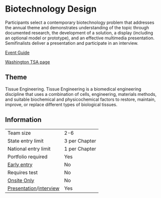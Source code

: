 # Biotechnology Design

Participants select a contemporary biotechnology problem that addresses the annual theme and demonstrates understanding of the topic through documented research, the development of a solution, a display (including an optional model or prototype), and an effective multimedia presentation. Semifinalists deliver a presentation and participate in an interview.

[Event Guide](https://lwsd.sharepoint.com/:b:/r/sites/GR-JHS-TechnologyStudentAssociation-SCA/Shared%20Documents/2024-25/Event%20Guides/HS%20-%20Biotechnology%20Design.pdf)

[Washington TSA page](https://www.washingtontsa.org/high-school-events/biotechnology-design)

## Theme

Tissue Engineering. Tissue Engineering is a biomedical engineering discipline that uses a combination of cells, engineering, materials methods, and suitable biochemical and physicochemical factors to restore, maintain, improve, or replace different types of biological tissues.

## Information

|                                              |               |
| -------------------------------------------- | ------------- |
| Team size                                    | 2-6           |
| State entry limit                            | 3 per Chapter |
| National entry limit                         | 1 per Chapter |
| Portfolio required                           | Yes           |
| [Early entry](/#terms)                       | No            |
| Requires test                                | No            |
| [Onsite Only](/#terms)                       | No            |
| [Presentation](/#terms)/[interview](/#terms) | Yes           |
